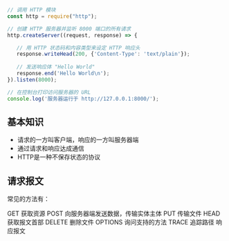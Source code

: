 ```js
// 调用 HTTP 模块
const http = require("http");

// 创建 HTTP 服务器并监听 8000 端口的所有请求
http.createServer((request, response) => {

   // 用 HTTP 状态码和内容类型来设定 HTTP 响应头
   response.writeHead(200, {'Content-Type': 'text/plain'});
   
   // 发送响应体 "Hello World"
   response.end('Hello World\n');
}).listen(8000);

// 在控制台打印访问服务器的 URL
console.log('服务器运行于 http://127.0.0.1:8000/');

```
## 基本知识
- 请求的一方叫客户端，响应的一方叫服务器端
- 通过请求和响应达成通信
- HTTP是一种不保存状态的协议
## 请求报文
常见的方法有：

GET 获取资源
POST 向服务器端发送数据，传输实体主体
PUT 传输文件
HEAD 获取报文首部
DELETE 删除文件
OPTIONS 询问支持的方法
TRACE 追踪路径
响应报文
